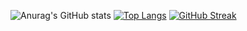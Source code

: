 ![Anurag's GitHub stats](https://github-readme-stats.vercel.app/api?username=Zero-Nash-Tesla&show_icons=true&theme=dark)
[![Top Langs](https://github-readme-stats.vercel.app/api/top-langs/?username=Zero-Nash-Tesla&theme=dark)](https://github.com/Zero-Nash-Tesla/github-readme-stats)
[![GitHub Streak](https://github-readme-streak-stats.herokuapp.com?user=Zero-Nash-Tesla&theme=dark)](https://git.io/streak-stats)
